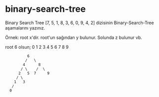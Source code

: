 # binary-search-tree
Binary Search Tree
[7, 5, 1, 8, 3, 6, 0, 9, 4, 2] dizisinin Binary-Search-Tree aşamalarını yazınız.

Örnek: root x'dir. root'un sağından y bulunur. Solunda z bulunur vb.

root 6 olsun; 0 1 2 3 4 5 6 7 8 9

              6
             /   \
            4      8
           / \    /  \
          2   5  7     9
         / \   
        1   3   
       /
      0
